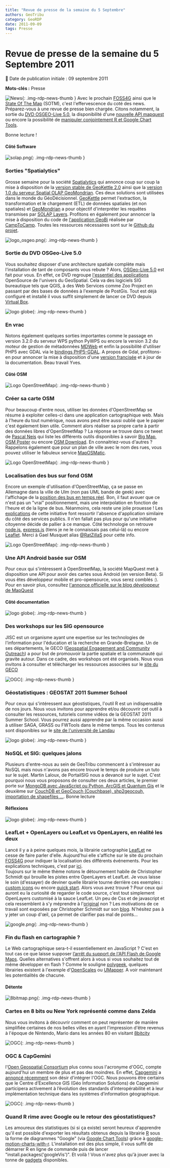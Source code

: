 ```yaml
---
title: "Revue de presse de la semaine du 5 Septembre"
authors: GeoTribu
category: GeoRDP
date: 2011-09-09
tags: Presse
---
```


# Revue de presse de la semaine du 5 Septembre 2011

:calendar: Date de publication initiale : 09 septembre 2011

**Mots-clés :** Presse

![News](https://cdn.geotribu.fr/img/internal/icons-rdp-news/news.png "Icône news générique"){: .img-rdp-news-thumb }
 Avec le prochain [FOSS4G](http://2011.foss4g.org/) ainsi que le [State Of The Map](http://stateofthemap.com/) (SOTM), c'est l'effervescence du coté des news. Préparez-vous à une revue de presse bien chargée. Citons notamment, la sortie du [DVD OSGEO-Live 5.0](#dvd), la disponibilité d'une [nouvelle API mapquest](#maquest) ou encore la possibilité de [manipuler conjointement R et Google Chart Tools](#R).

 Bonne lecture !

#### Côté Software

  ![solap.png](/sites/default/files/Tuto/img/divers/solap.png){: .img-rdp-news-thumb }

### Sorties "Spatialytics"

 Grosse semaine pour la société [Spatialytics](http://www.spatialytics.org/) qui annonce coup sur coup la mise à disposition de la [version stable de GeoKettle 2.0](http://www.spatialytics.org/geokettle/immediate-release-of-stable-version-2-0-of-geokettle/) ainsi que la [version 1.0 du serveur Spatial OLAP GeoMondrian](http://www.spatialytics.org/geomondrian/geomondrian-1-0-is-available-for-download/). Ces deux solutions sont utilisées dans le monde du GéoDécisionnel. [GeoKettle](http://www.spatialytics.org/projects/geokettle/) permet l'extraction, la transformation et le chargement (ETL) de données spatiales (et non spatiales) et [GeoMondrian](http://www.spatialytics.org/projects/geomondrian/) a pour objectif d'interpréter les requêtes transmises par [SOLAP Layers](http://www.spatialytics.org/projects/solaplayers/). Profitons en également pour annoncer la mise à disposition du code de [l'application GeoBi](http://www.camptocamp.com/fr/blog/2011/09/camptocamp-libere-le-code-de-son-application-geobi/) réalisée par [CampToCamp](http://www.camptocamp.com/). Toutes les ressources nécessaires sont sur le [Github du projet](https://github.com/camptocamp/GeoBI).

 ![logo_osgeo.png](https://cdn.geotribu.fr/img/logos-icones/entreprises_association/osgeo.png){: .img-rdp-news-thumb }

### Sortie du DVD OSGeo-Live 5.0

 Vous souhaitez disposer d'une architecture spatiale complète mais l'installation de tant de composants vous rebute ? Alors, [OSGeo-Live 5.0](http://live.osgeo.org/en/index.html) est fait pour vous. En effet, ce DVD regroupe [l'essentiel des applications](http://live.osgeo.org/en/overview/overview.html) OpenSource de l'univers du GeoSpatial. Cela va des logiciels SIG bureautique tels que QGIS, à des Web Services comme Zoo Project en passant par des bases de données à l'exemple de PostGis. Tout est déjà configuré et installé il vous suffit simplement de lancer ce DVD depuis [Virtual Box](http://live.osgeo.org/en/quickstart/virtualbox_quickstart.html).

 ![logo globe](https://cdn.geotribu.fr/img/internal/icons-rdp-news/world.png "Icône de globe"){: .img-rdp-news-thumb }

### En vrac

 Notons également quelques sorties importantes comme le passage en version 3.2.0 du serveur WPS python PyWPS ou encore la version 3.2 du moteur de gestion de métadonnées [MDWeb](http://www.geomatys.com/fr/blog/-/blogs/mdweb-sort-en-version-2-3) et enfin la possibilité d'utiliser PHP5 avec GDAL via le [bindings PHP5-GDAL](http://projects.geonef.fr/projects/php5-gdal/wiki). A propos de Gdal, profitons-en pour annoncer la mise à disposition d'une [version francisée](http://gdal.gloobe.org/) et à jour de la documentation. Beau travail Yves.

#### Côté OSM

 ![Logo OpenStreetMap](https://cdn.geotribu.fr/img/logos-icones/OpenStreetMap/Openstreetmap.png){: .img-rdp-news-thumb }

### Créer sa carte OSM

 Pour beaucoup d'entre nous, utiliser les données d'OpenStreetMap se résume à exploiter celles-ci dans une application cartographique web. Mais à l'heure du tout numérique, nous avons peut être aussi oublié que le papier c'est également bien utile. Comment alors réaliser sa propre carte à partir des données libres d'OpenStreetMap ? La réponse se trouve dans ce tweet de [Pascal Neis](http://twitter.com/#!/pascal_n/status/110992966423818240) qui liste les différents outils disponibles à savoir [Big Map](http://wiki.openstreetmap.org/wiki/Bigmap), [OSM Poster](https://github.com/bitsteller/osmposter) ou encore [OSM Download](https://github.com/maxolasersquad/osm_download). En connaitriez-vous d'autres ? Rappelons également que pour un plan de ville avec le nom des rues, vous pouvez utiliser le fabuleux service [MapOSMatic](http://maposmatic.org/).

 ![Logo OpenStreetMap](https://cdn.geotribu.fr/img/logos-icones/OpenStreetMap/Openstreetmap.png){: .img-rdp-news-thumb }

### Localisation des bus sur fond OSM

 Encore un exemple d'utilisation d'OpenStreetMap, ça se passe en Allemagne dans la ville de Ulm (non pas UML bande de geek) avec l'affichage de la [position des bus en temps réel](http://ulmapi-de.no.de/map). Bon, il faut avouer que ce n'est pas un "vrai" positionnement, mais une interpolation en fonction de l'heure et de la ligne de bus. Néanmoins, cela reste une jolie prouesse ! Les [explications](http://ulmapi-de.no.de/about) de cette initiative font ressortir l'absence d'application similaire du côté des services publics. Il n'en fallait pas plus pour qu'une initiative citoyenne décide de pallier à ce manque. Côté technologie on retrouve [node.js](http://nodejs.org/), [express.js](http://expressjs.com/) (tiens je ne le connaissais pas celui-là) ou encore [Leaflet](http://leaflet.cloudmade.com/). Merci à Gael Musquet alias [@RatZillaS](http://twitter.com/#!/RatZillaS/status/110714442571980800) pour cette info.

 ![Logo OpenStreetMap](https://cdn.geotribu.fr/img/logos-icones/OpenStreetMap/Openstreetmap.png){: .img-rdp-news-thumb }

### Une API Android basée sur OSM

 Pour ceux qui s'intéressent à OpenStreetMap, la société MapQuest met à disposition une API pour avoir des cartes sous Android (en version Beta). Si vous êtes développeur mobile et pro-opensource, vous serez comblés :). Pour en savoir plus, consultez [l'annonce officielle sur le blog développeur de MapQuest](http://devblog.mapquest.com/2011/09/06/launching-the-mapquest-android-maps-api-beta/)  

#### Côté documentation

 ![logo globe](https://cdn.geotribu.fr/img/internal/icons-rdp-news/world.png "Icône de globe"){: .img-rdp-news-thumb }

### Des workshops sur les SIG opensource

 JISC est un organisme ayant une expertise sur les technologies de l'information pour l'éducation et la recherche en Grande-Bretagne. Un de ses départements, le GECO ([Geospatial Engagement and Community Outreach](http://www.jisc.ac.uk/whatwedo/programmes/inf11/jiscGEO/jiscgeco.aspx)) a pour but de promouvoir la partie spatiale et la communauté qui gravite autour. Dans ce cadre, des workshops ont été organisés. Nous vous invitons à consulter et télécharger les ressources associées sur le [site du GECO](http://geco.blogs.edina.ac.uk/events/devcsi-jisc-geco-open-mapping-workshop/)

 ![OGC](http://www.geotribu.net/sites/default/files/Tuto/img/Blog/uni-koblenz.png){: .img-rdp-news-thumb }

### Géostatistiques : GEOSTAT 2011 Summer School

 Pour ceux qui s'intéressent aux géostistiques, l'outil R est un indispensable de nos jours. Nous vous invitons pour apprendre et/ou découvrir cet outil à consulter les ressources, tutoriels comme vidéos de la GEOSTAT 2011 Summer School. Vous pourrez aussi apprendre par la même occasion aussi à utiliser SAGA, GRASS ou FWTools dans le même temps. Tous les contenus sont disponibles sur le [site de l'université de Landau](http://www.uni-koblenz-landau.de/landau/fb7/umweltwissenschaften/landscape-ecology/Teaching/geostat%20)

 ![logo globe](https://cdn.geotribu.fr/img/internal/icons-rdp-news/world.png "Icône de globe"){: .img-rdp-news-thumb }

### NoSQL et SIG: quelques jalons

 Plusieurs d'entre-nous au sein de GeoTribu commencent à s'intéresser au NoSQL mais nous n'avons pas encore trouvé le temps de produire un tuto sur le sujet. Martin Laloux, de PortailSIG nous a devancé sur le sujet. C'est pourquoi nous vous proposons de consulter ces deux articles, le premier porte sur [MongoDB avec JavaScript ou Python, ArcGIS et Quantum Gis](http://www.portailsig.org/content/le-nosql-dans-le-domaine-geospatial-mongodb-avec-javascript-ou-python-arcgis-et-quantum-gis) et le deuxième sur [CouchDB et GeoCouch (Couchbase), shp2geocouh, importation de shapefiles ...](http://www.portailsig.org/content/le-nosql-dans-le-domaine-geospatial-couchdb-et-geocouch-couchbase-shp2geocouh-importation-de). Bonne lecture

#### Réflexions

 ![logo globe](https://cdn.geotribu.fr/img/internal/icons-rdp-news/world.png "Icône de globe"){: .img-rdp-news-thumb }

### LeafLet + OpenLayers ou LeafLet vs OpenLayers, en réalité les deux

 Lancé il y a à peine quelques mois, la librairie cartographie [LeafLet](http://leaflet.cloudmade.com/) ne cesse de faire parler d'elle. Aujourd'hui elle s'affiche sur le site du prochain [FOSS4G](http://2011.foss4g.org/content/foss4g-map) pour indiquer la localisation des différents événements. Pour les explications techniques, c'est par [ici](http://geojason.info/2011/the-2011-foss4g-map/).  
 Toujours sur le même thème notons le détournement habile de Christopher Schmidt qui brouille les pistes entre OpenLayers et LeafLet. Je vous laisse le soin (d'essayer) de deviner quelle librairie tourne derrière ces exemples : [custom icons](http://crschmidt.github.com/ol-leaflet-wrapper/custom-icons-example.html) ou encore [quick start](http://crschmidt.github.com/ol-leaflet-wrapper/quick-start.html). Alors vous avez trouvé ? Pour ceux qui auront eu la curiosité de regarder le code source, c'est tout simplement OpenLayers customisé à la sauce LeafLet. Un peu de Css et de javascript et cela ressemblent à s'y méprendre à l'[original](http://leaflet.cloudmade.com/examples/custom-icons-example.html) non ? Les motivations de ce travail sont exposées par Christopher Schmidt sur son [blog](http://crschmidt.net/blog/archives/497/demo-leafletopenlayers-translator/). N'hésitez pas à y jeter un coup d'œil, ça permet de clarifier pas mal de points...

 ![google.png](https://cdn.geotribu.fr/img/logos-icones/entreprises_association/google/google.webp){: .img-rdp-news-thumb }

### Fin du flash en cartographie ?

 Le Web cartographique sera-t-il essentiellement en JavaScript ? C'est en tout cas ce que laisse supposer [l’arrêt du support de l'API Flash de Google Maps](http://googlegeodevelopers.blogspot.com/2011/09/maps-api-for-flash-deprecation.html). Quelles alternatives s'offrent alors à vous si vous souhaitez tout de même développer en flash ? Comme le souligne [polygeek](http://polygeek.com/4613_actionscript3_mapping-api-adobe-flash-platform), quelques librairies existent à l'exemple d'[OpenScales](http://openscales.org/) ou [UMapper](http://www.umapper.com/pages/developers/). A voir maintenant les potentialités de chacune.

#### Détente

 ![8bitmap.png](/sites/default/files/Tuto/img/Blog/8bitmap.png){: .img-rdp-news-thumb }

### Cartes en 8 bits ou New York représenté comme dans Zelda

 Nous vous invitons à découvrir comment on peut représenter de manière simplifiée certaines de nos belles villes en ayant l'impression d'être revenus à l'époque de Nintendo, Mario dans les années 80 en visitant [8bitcity](http://8bitcity.com/map)  

 ![OGC](https://cdn.geotribu.fr/img/logos-icones/entreprises_association/ogc.png){: .img-rdp-news-thumb }

### OGC & CapGemini

 l'[Open Geospatial Consortium](http://www.opengeospatial.org/) plus connu sous l'acronyme d'OGC, compte aujourd'hui un membre de plus et pas des moindres. En effet, [Capgemini](http://www.capgemini.com/) a [annoncé récemment](http://www.sig-la-lettre.com/?06-09-2011-Capgemini-rejoint-l) son désir d'intégrer l'OGC. Nous pouvons être certains que le Centre d’Excellence GIS (Géo Information Solutions) de Capgemini participera activement à l’évolution des standards d’interopérabilité et à leur implémentation technique dans les systèmes d’information géographique.

 ![OGC](https://cdn.geotribu.fr/img/logos-icones/logiciels_librairies/rstats.png){: .img-rdp-news-thumb }

### Quand R rime avec Google ou le retour des géostatistiques?

 Les amoureux des statistiques (si si ça existe) seront heureux d'apprendre qu'il est possible d'exporter les résultats obtenus depuis la librairie [R](http://www.r-project.org/) sous la forme de diagrammes "Google" (via [Google Chart Tools](http://code.google.com/apis/chart/)) grâce à [google-motion-charts-with-r](http://code.google.com/p/google-motion-charts-with-r/). L'installation est des plus simple, il vous suffit de démarrer R en ligne de commande puis de lancer "install.packages('googleVis')". Et voilà ! Vous n'avez plus qu'à jouer avec la tonne de [gadgets](http://code.google.com/p/google-motion-charts-with-r/wiki/GadgetExamples) disponibles.
